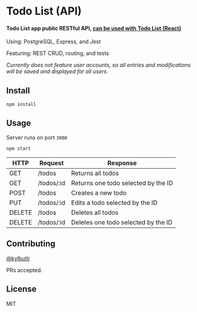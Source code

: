 # Todo List (API)

#### Todo List app public RESTful API, [can be used with Todo List (React)](https://github.com/kylbutlr/todo-list-react)

Using: PostgreSQL, Express, and Jest

Featuring: REST CRUD, routing, and tests

*Currently does not feature user accounts, so all entries and modifications will be saved and displayed for all users.*

## Install

```shell
npm install
```

## Usage

Server runs on port `3000`

```shell
npm start
```

HTTP   | Request              | Response
--- | --- | ---
GET    | /todos     | Returns all todos
GET    | /todos/:id | Returns one todo selected by the ID
POST   | /todos     | Creates a new todo
PUT    | /todos/:id | Edits a todo selected by the ID
DELETE | /todos     | Deletes all todos
DELETE | /todos/:id | Deletes one todo selected by the ID

## Contributing

[@kylbutlr](https://github.com/kylbutlr)

PRs accepted.

## License

MIT
